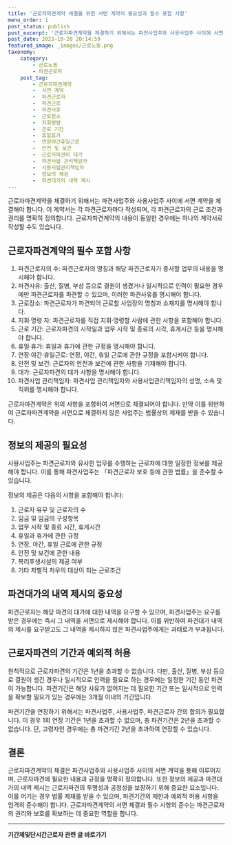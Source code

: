 ```yaml
---
title: '근로자파견계약 체결을 위한 서면 계약의 중요성과 필수 포함 사항'
menu_order: 1
post_status: publish
post_excerpt: '근로자파견계약을 체결하기 위해서는 파견사업주와 사용사업주 사이에 서면 계약을 체결해야 합니다. 이 계약서는 각 파견근로자마다 작성되며, 각 파견근로자의 근로 조건과 권리를 명확히 정의합니다. 근로자파견계약의 내용이 동일한 경우에는 하나의 계약서로 작성할 수도 있습니다.'
post_date: 2023-10-20 20:14:59
featured_image: _images/근로노동.png
taxonomy:
    category:
        - 근로노동
        - 파견근로자
    post_tag:
        - 근로자파견계약
        -  서면 계약
        -  파견근로자
        -  파견근로
        -  파견사유
        -  근로장소
        -  지휘명령
        -  근로 기간
        -  휴일휴가
        -  연장야간휴일근로
        -  안전 및 보건
        -  근로자파견의 대가
        -  파견사업 관리책임자
        -  사용사업관리책임자
        -  정보의 제공
        -  파견대가의 내역 제시
---
```



근로자파견계약을 체결하기 위해서는 파견사업주와 사용사업주 사이에 서면 계약을 체결해야 합니다. 이 계약서는 각 파견근로자마다 작성되며, 각 파견근로자의 근로 조건과 권리를 명확히 정의합니다. 근로자파견계약의 내용이 동일한 경우에는 하나의 계약서로 작성할 수도 있습니다.

## 근로자파견계약의 필수 포함 사항

1. 파견근로자의 수: 파견근로자의 명칭과 해당 파견근로자가 종사할 업무의 내용을 명시해야 합니다.
2. 파견사유: 출산, 질병, 부상 등으로 결원이 생겼거나 일시적으로 인력이 필요한 경우에만 파견근로자를 파견할 수 있으며, 이러한 파견사유를 명시해야 합니다.
3. 근로장소: 파견근로자가 파견되어 근로할 사업장의 명칭과 소재지를 명시해야 합니다.
4. 지휘·명령 자: 파견근로자를 직접 지휘·명령할 사람에 관한 사항을 포함해야 합니다.
5. 근로 기간: 근로자파견의 시작일과 업무 시작 및 종료의 시각, 휴게시간 등을 명시해야 합니다.
6. 휴일·휴가: 휴일과 휴가에 관한 규정을 명시해야 합니다.
7. 연장·야간·휴일근로: 연장, 야간, 휴일 근로에 관한 규정을 포함시켜야 합니다.
8. 안전 및 보건: 근로자의 안전과 보건에 관한 사항을 기재해야 합니다.
9. 대가: 근로자파견의 대가 사항을 명시해야 합니다.
10. 파견사업 관리책임자: 파견사업 관리책임자와 사용사업관리책임자의 성명, 소속 및 직위를 명시해야 합니다.

근로자파견계약은 위의 사항을 포함하여 서면으로 체결되어야 합니다. 만약 이를 위반하여 근로자파견계약을 서면으로 체결하지 않은 사업주는 법률상의 제재를 받을 수 있습니다.

## 정보의 제공의 필요성

사용사업주는 파견근로자와 유사한 업무를 수행하는 근로자에 대한 일정한 정보를 제공해야 합니다. 이를 통해 파견사업주는 「파견근로자 보호 등에 관한 법률」을 준수할 수 있습니다.

정보의 제공은 다음의 사항을 포함해야 합니다:
1. 근로자 유무 및 근로자의 수
2. 임금 및 임금의 구성항목
3. 업무 시작 및 종료 시간, 휴게시간
4. 휴일과 휴가에 관한 규정
5. 연장, 야간, 휴일 근로에 관한 규정
6. 안전 및 보건에 관한 내용
7. 복리후생시설의 제공 여부
8. 기타 차별적 처우의 대상이 되는 근로조건

## 파견대가의 내역 제시의 중요성

파견근로자는 해당 파견의 대가에 대한 내역을 요구할 수 있으며, 파견사업주는 요구를 받은 경우에는 즉시 그 내역을 서면으로 제시해야 합니다. 이를 위반하여 파견대가 내역의 제시를 요구받고도 그 내역을 제시하지 않은 파견사업주에게는 과태료가 부과됩니다.

## 근로자파견의 기간과 예외적 허용

원칙적으로 근로자파견의 기간은 1년을 초과할 수 없습니다. 다만, 출산, 질병, 부상 등으로 결원이 생긴 경우나 일시적으로 인력을 필요로 하는 경우에는 일정한 기간 동안 파견이 가능합니다. 파견기간은 해당 사유가 없어지는 데 필요한 기간 또는 일시적으로 인력을 확보할 필요가 있는 경우에는 3개월 이내의 기간입니다.

파견기간을 연장하기 위해서는 파견사업주, 사용사업주, 파견근로자 간의 합의가 필요합니다. 이 경우 1회 연장 기간은 1년을 초과할 수 없으며, 총 파견기간은 2년을 초과할 수 없습니다. 단, 고령자인 경우에는 총 파견기간 2년을 초과하여 연장할 수 있습니다.

## 결론

근로자파견계약의 체결은 파견사업주와 사용사업주 사이의 서면 계약을 통해 이루어지며, 근로자파견에 필요한 내용과 규정을 명확히 정의합니다. 또한 정보의 제공과 파견대가의 내역 제시는 근로자파견의 투명성과 공정성을 보장하기 위해 중요한 요소입니다. 이를 어기는 경우 법률 제재를 받을 수 있으며, 파견기간의 제한과 예외적 허용 사항을 엄격히 준수해야 합니다. 근로자파견계약의 서면 체결과 필수 사항의 준수는 파견근로자의 권리와 보호를 확보하는 데 중요한 역할을 합니다.
<!-- wp:separator -->
<hr class="wp-block-separator has-alpha-channel-opacity"/>
<!-- /wp:separator -->

<!-- wp:group {"backgroundColor":"base","layout":{"type":"constrained"}} -->
<div class="wp-block-group has-base-background-color has-background"><!-- wp:paragraph {"align":"center","fontSize":"medium"} -->
<p class="has-text-align-center has-large-font-size"><strong>기간제및단시간근로자 관련 글 바로가기</strong></p>
<!-- /wp:paragraph -->


<!-- wp:latest-posts
{"categories":[{"id":10536,"count":19,"description":"","link":"https://uknowlaw.com/category/%ea%b8%b0%ea%b0%84%ec%a0%9c%eb%b0%8f%eb%8b%a8%ec%8b%9c%ea%b0%84%ea%b7%bc%eb%a1%9c%ec%9e%90/","name":"기간제및단시간근로자","slug":"기간제및단시간근로자","taxonomy":"category","parent":0,"meta":[],"_links":{"self":[{"href":"https://uknowlaw.com/wp-json/wp/v2/categories/10536"}],"collection":[{"href":"https://uknowlaw.com/wp-json/wp/v2/categories"}],"about":[{"href":"https://uknowlaw.com/wp-json/wp/v2/taxonomies/category"}],"wp:post_type":[{"href":"https://uknowlaw.com/wp-json/wp/v2/posts?categories=10536"}],"curies":[{"name":"wp","href":"https://api.w.org/{rel}","templated":true}]}}],"postsToShow":100,"excerptLength":28,"postLayout":"grid","columns":2,"featuredImageAlign":"left","featuredImageSizeSlug":"large","fontSize":18px} /--></div>
<!-- /wp:group -->